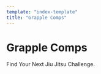 ```yaml
---
template: "index-template"
title: "Grapple Comps"
---
```


# Grapple Comps

Find Your Next Jiu Jitsu Challenge.
